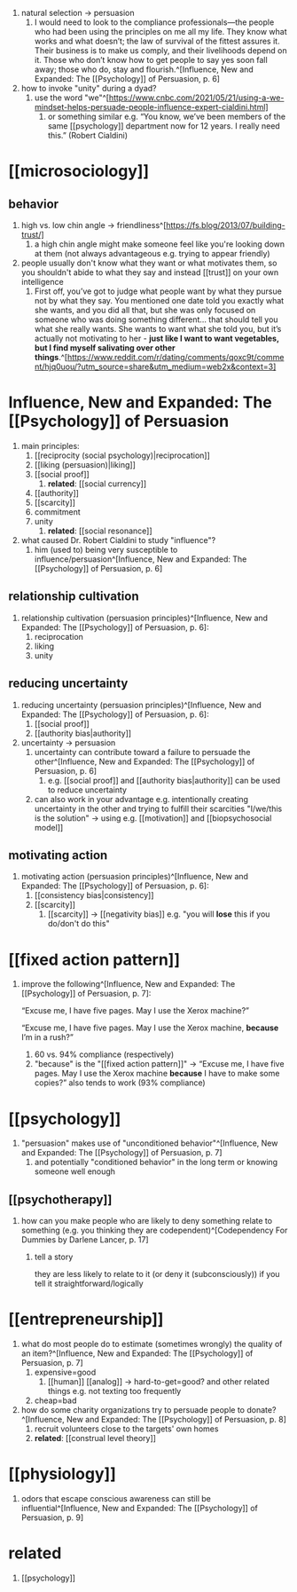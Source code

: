 1. natural selection → persuasion
	1. I would need to look to the compliance professionals—the people who had been using the principles on me all my life. They know what works and what doesn’t; the law of survival of the fittest assures it. Their business is to make us comply, and their livelihoods depend on it. Those who don’t know how to get people to say yes soon fall away; those who do, stay and flourish.^[Influence, New and Expanded: The [[Psychology]] of Persuasion, p. 6]
2. how to invoke "unity" during a dyad?
	1. use the word "we"^[https://www.cnbc.com/2021/05/21/using-a-we-mindset-helps-persuade-people-influence-expert-cialdini.html]
		1. or something similar e.g. “You know, we’ve been members of the same [[psychology]] department now for 12 years. I really need this.” (Robert Cialdini)

# [[microsociology]]
## behavior
1. high vs. low chin angle → friendliness^[https://fs.blog/2013/07/building-trust/]
	1. a high chin angle might make someone feel like you're looking down at them (not always advantageous e.g. trying to appear friendly)
2. people usually don't know what they want or what motivates them, so you shouldn't abide to what they say and instead [[trust]] on your own intelligence
	1. First off, you’ve got to judge what people want by what they pursue not by what they say. You mentioned one date told you exactly what she wants, and you did all that, but she was only focused on someone who was doing something different… that should tell you what she really wants. She wants to want what she told you, but it’s actually not motivating to her - **just like I want to want vegetables, but I find myself salivating over other things**.^[https://www.reddit.com/r/dating/comments/qoxc9t/comment/hjq0uou/?utm_source=share&utm_medium=web2x&context=3]

# Influence, New and Expanded: The [[Psychology]] of Persuasion
1. main principles:
	1. [[reciprocity (social psychology)|reciprocation]]
	2. [[liking (persuasion)|liking]]
	3. [[social proof]]
		1. **related**: [[social currency]]
	4. [[authority]]
	5. [[scarcity]]
	6. commitment
	7. unity
		1. **related**: [[social resonance]]
2. what caused Dr. Robert Cialdini to study "influence"?
	1. him (used to) being very susceptible to influence/persuasion^[Influence, New and Expanded: The [[Psychology]] of Persuasion, p. 6]
## relationship cultivation
1. relationship cultivation (persuasion principles)^[Influence, New and Expanded: The [[Psychology]] of Persuasion, p. 6]:
	1. reciprocation
	2. liking
	3. unity

## reducing uncertainty
1. reducing uncertainty (persuasion principles)^[Influence, New and Expanded: The [[Psychology]] of Persuasion, p. 6]:
	1. [[social proof]]
	2. [[authority bias|authority]]
2. uncertainty → persuasion
	1. uncertainty can contribute toward a failure to persuade the other^[Influence, New and Expanded: The [[Psychology]] of Persuasion, p. 6]
		1. e.g. [[social proof]] and [[authority bias|authority]] can be used to reduce uncertainty
	2. can also work in your advantage e.g. intentionally creating uncertainty in the other and trying to fulfill their scarcities "I/we/this is the solution" → using e.g. [[motivation]] and [[biopsychosocial model]]

## motivating action
1. motivating action (persuasion principles)^[Influence, New and Expanded: The [[Psychology]] of Persuasion, p. 6]:
	1. [[consistency bias|consistency]]
	2. [[scarcity]]
		1. [[scarcity]] → [[negativity bias]] e.g. "you will **lose** this if you do/don't do this"
# [[fixed action pattern]]
1. improve the following^[Influence, New and Expanded: The [[Psychology]] of Persuasion, p. 7]:

	“Excuse me, I have five pages. May I use the Xerox machine?”
	
	“Excuse me, I have five pages. May I use the Xerox machine, **because** I’m in a rush?”
	1. 60 vs. 94% compliance (respectively)
	2. "because" is the "[[fixed action pattern]]" → “Excuse me, I have five pages. May I use the Xerox machine **because** I have to make some copies?” also tends to work (93% compliance)

# [[psychology]]
1. "persuasion" makes use of "unconditioned behavior"^[Influence, New and Expanded: The [[Psychology]] of Persuasion, p. 7]
	1. and potentially "conditioned behavior" in the long term or knowing someone well enough

## [[psychotherapy]]
1. how can you make people who are likely to deny something relate to something (e.g. you thinking they are codependent)^[Codependency For Dummies by Darlene Lancer, p. 17]
	1. tell a story

		they are less likely to relate to it (or deny it (subconsciously)) if you tell it straightforward/logically

# [[entrepreneurship]]
1. what do most people do to estimate (sometimes wrongly) the quality of an item?^[Influence, New and Expanded: The [[Psychology]] of Persuasion, p. 7]
	1. expensive=good
		1. [[human]] [[analog]] → hard-to-get=good? and other related things e.g. not texting too frequently
	2. cheap=bad
2. how do some charity organizations try to persuade people to donate?^[Influence, New and Expanded: The [[Psychology]] of Persuasion, p. 8]
	1. recruit volunteers close to the targets' own homes
	2. **related**: [[construal level theory]]

# [[physiology]]
1. odors that escape conscious awareness can still be influential^[Influence, New and Expanded: The [[Psychology]] of Persuasion, p. 9]

# related
1. [[psychology]]